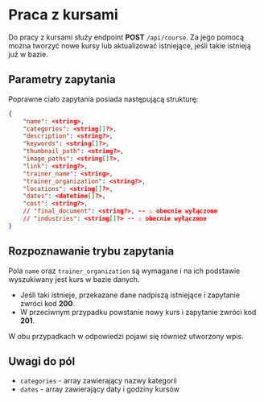 # Praca z kursami

Do pracy z kursami służy endpoint **POST** `/api/course`.
Za jego pomocą można tworzyć nowe kursy lub aktualizować istniejące, jeśli takie istnieją już w bazie.

## Parametry zapytania

Poprawne ciało zapytania posiada następującą strukturę:

```json
{
    "name": <string>,
    "categories": <string[]?>,
    "description": <string?>,
    "keywords": <string[]?>,
    "thumbnail_path": <string?>,
    "image_paths": <string[]?>,
    "link": <string?>,
    "trainer_name": <string>,
    "trainer_organization": <string?>,
    "locations": <string[]?>,
    "dates": <datetime[]?>,
    "cost": <string?>,
    // "final_document": <string?>, -- ⚠️ obecnie wyłączone
    // "industries": <string[]?> -- ⚠️ obecnie wyłączone
}
```

## Rozpoznawanie trybu zapytania

Pola `name` oraz `trainer_organization` są wymagane i na ich podstawie wyszukiwany jest kurs w bazie danych.
- Jeśli taki istnieje, przekazane dane nadpiszą istniejące i zapytanie zwróci kod **200**.
- W przeciwnym przypadku powstanie nowy kurs i zapytanie zwróci kod **201**.

W obu przypadkach w odpowiedzi pojawi się również utworzony wpis.

## Uwagi do pól

- `categories` - array zawierający nazwy kategorii
- `dates` - array zawierający daty i godziny kursów
<!-- - `industries` - nazwy branż powiązanych z kursem. Portal doda do utworzonego/edytowanego kursu branże, jakie istnieją w jego bazie, na podstawie przekazanych nazw. -->
